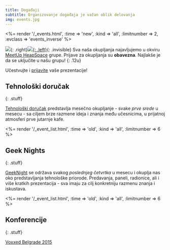 ```yaml
---
title: Događaji
subtitle: Organizovanje događaja je važan oblik delovanja
img: events.jpg
---
```


<%= render '/_events.html', :time => 'new', :kind => 'all', :limitnumber => 2, :evclass => 'events_inverse' %>

<div class="row" markdown="1">

![](/images/arrow1.png){: .right}[![](/images/meetup_logo.png){: .left}](http://www.meetup.com/HeapSpace/){: .invisible}
Sva naša okupljanja najavljujemo u okviru
[MeetUp HeapSpace](http://www.meetup.com/HeapSpace/) grupe. Prijave za
okupljanja su **obavezna**. Najlakše je da se uključite u
našu grupu!
{: .12u}

</div>

Učestvujte i <a href="/prijava.html">prijavite</a> vaše prezentacije!


## Tehnološki doručak
{: .stuff}

[Tehnološki doručak](/techdorucak) predstavlja mesečno okupljanje - svake _prve srede_ u mesecu -
sa ciljem brze razmene ideja i znanja među učesnicima, u prijatnoj atmosferi prve
jutarnje kafe.

<%= render '/_event_list.html', :time => 'old', :kind => 'all', :limitnumber => 6 %>

## Geek Nights
{: .stuff}

[GeekNight](/geeknight) se održava svakog _poslednjeg četvrtka_ u mesecu i
okuplja nas oko predstavljanja tehnološke priorode. Predavanja, paneli, radionice,
ali i više kratkih prezentacija - sva imaju za cilj konkretniju razmenu znanja
i iskustava.

<%= render '/_event_list.html', :time => 'old', :kind => 'all', :limitnumber => 6 %>

## Konferencije
{: .stuff}

<a href="https://voxxeddays.com/belgrade15">Voxxed Belgrade 2015</a>
